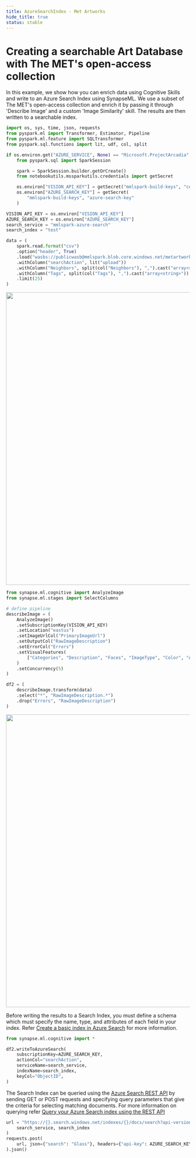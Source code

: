 ```yaml
---
title: AzureSearchIndex - Met Artworks
hide_title: true
status: stable
---
```

<h1>Creating a searchable Art Database with The MET's open-access collection</h1>

In this example, we show how you can enrich data using Cognitive Skills and write to an Azure Search Index using SynapseML. We use a subset of The MET's open-access collection and enrich it by passing it through 'Describe Image' and a custom 'Image Similarity' skill. The results are then written to a searchable index.


```python
import os, sys, time, json, requests
from pyspark.ml import Transformer, Estimator, Pipeline
from pyspark.ml.feature import SQLTransformer
from pyspark.sql.functions import lit, udf, col, split
```


```python
if os.environ.get("AZURE_SERVICE", None) == "Microsoft.ProjectArcadia":
    from pyspark.sql import SparkSession

    spark = SparkSession.builder.getOrCreate()
    from notebookutils.mssparkutils.credentials import getSecret

    os.environ["VISION_API_KEY"] = getSecret("mmlspark-build-keys", "cognitive-api-key")
    os.environ["AZURE_SEARCH_KEY"] = getSecret(
        "mmlspark-build-keys", "azure-search-key"
    )
```


```python
VISION_API_KEY = os.environ["VISION_API_KEY"]
AZURE_SEARCH_KEY = os.environ["AZURE_SEARCH_KEY"]
search_service = "mmlspark-azure-search"
search_index = "test"
```


```python
data = (
    spark.read.format("csv")
    .option("header", True)
    .load("wasbs://publicwasb@mmlspark.blob.core.windows.net/metartworks_sample.csv")
    .withColumn("searchAction", lit("upload"))
    .withColumn("Neighbors", split(col("Neighbors"), ",").cast("array<string>"))
    .withColumn("Tags", split(col("Tags"), ",").cast("array<string>"))
    .limit(25)
)
```

<img src="https://mmlspark.blob.core.windows.net/graphics/CognitiveSearchHyperscale/MetArtworkSamples.png" width="800" />


```python
from synapse.ml.cognitive import AnalyzeImage
from synapse.ml.stages import SelectColumns

# define pipeline
describeImage = (
    AnalyzeImage()
    .setSubscriptionKey(VISION_API_KEY)
    .setLocation("eastus")
    .setImageUrlCol("PrimaryImageUrl")
    .setOutputCol("RawImageDescription")
    .setErrorCol("Errors")
    .setVisualFeatures(
        ["Categories", "Description", "Faces", "ImageType", "Color", "Adult"]
    )
    .setConcurrency(5)
)

df2 = (
    describeImage.transform(data)
    .select("*", "RawImageDescription.*")
    .drop("Errors", "RawImageDescription")
)
```

<img src="https://mmlspark.blob.core.windows.net/graphics/CognitiveSearchHyperscale/MetArtworksProcessed.png" width="800" />

Before writing the results to a Search Index, you must define a schema which must specify the name, type, and attributes of each field in your index. Refer [Create a basic index in Azure Search](https://docs.microsoft.com/en-us/azure/search/search-what-is-an-index) for more information.


```python
from synapse.ml.cognitive import *

df2.writeToAzureSearch(
    subscriptionKey=AZURE_SEARCH_KEY,
    actionCol="searchAction",
    serviceName=search_service,
    indexName=search_index,
    keyCol="ObjectID",
)
```

The Search Index can be queried using the [Azure Search REST API](https://docs.microsoft.com/rest/api/searchservice/) by sending GET or POST requests and specifying query parameters that give the criteria for selecting matching documents. For more information on querying refer [Query your Azure Search index using the REST API](https://docs.microsoft.com/en-us/rest/api/searchservice/Search-Documents)


```python
url = "https://{}.search.windows.net/indexes/{}/docs/search?api-version=2019-05-06".format(
    search_service, search_index
)
requests.post(
    url, json={"search": "Glass"}, headers={"api-key": AZURE_SEARCH_KEY}
).json()
```
